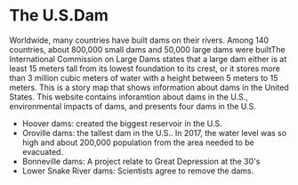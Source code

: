 # The U.S.Dam
Worldwide, many countries have built dams on their rivers. Among 140 countries, about 800,000 small dams and 50,000 large dams were builtThe International Commission on Large Dams states that a large dam either is at least 15 meters tall from its lowest foundation to its crest, or it stores more than 3 million cubic meters of water with a height between 5 meters to 15 meters.
This is a story map that shows information about dams in the United States. 
This website contains inforamtion about dams in the U.S., environmental impacts of dams, and presents four dams in the U.S.
* Hoover dams: created the biggest reservoir in the U.S.
* Oroville dams: the tallest dam in the U.S.. In 2017, the water level was so high and about 200,000 population from the area needed to be evacuated. 
* Bonneville dams: A project relate to Great Depression at the 30's 
* Lower Snake River dams: Scientists agree to remove the dams. 
